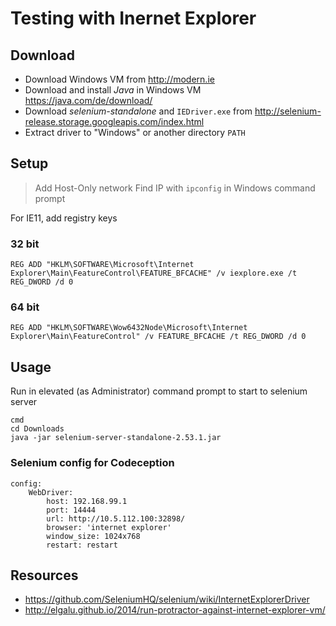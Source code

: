 # Testing with Inernet Explorer

## Download

- Download Windows VM from http://modern.ie
- Download and install *Java* in Windows VM https://java.com/de/download/
- Download *selenium-standalone* and `IEDriver.exe` from http://selenium-release.storage.googleapis.com/index.html
 - Extract driver to "Windows" or another directory `PATH`

## Setup

> Add Host-Only network
> Find IP with `ipconfig` in Windows command prompt

For IE11, add registry keys

### 32 bit

    REG ADD "HKLM\SOFTWARE\Microsoft\Internet Explorer\Main\FeatureControl\FEATURE_BFCACHE" /v iexplore.exe /t REG_DWORD /d 0

### 64 bit

    REG ADD "HKLM\SOFTWARE\Wow6432Node\Microsoft\Internet Explorer\Main\FeatureControl" /v FEATURE_BFCACHE /t REG_DWORD /d 0

## Usage

Run in elevated (as Administrator) command prompt to start to selenium server

    cmd
    cd Downloads
    java -jar selenium-server-standalone-2.53.1.jar

### Selenium config for Codeception

    config:
        WebDriver:
            host: 192.168.99.1
            port: 14444
            url: http://10.5.112.100:32898/
            browser: 'internet explorer'
            window_size: 1024x768
            restart: restart
            
## Resources

- https://github.com/SeleniumHQ/selenium/wiki/InternetExplorerDriver
- http://elgalu.github.io/2014/run-protractor-against-internet-explorer-vm/
            
